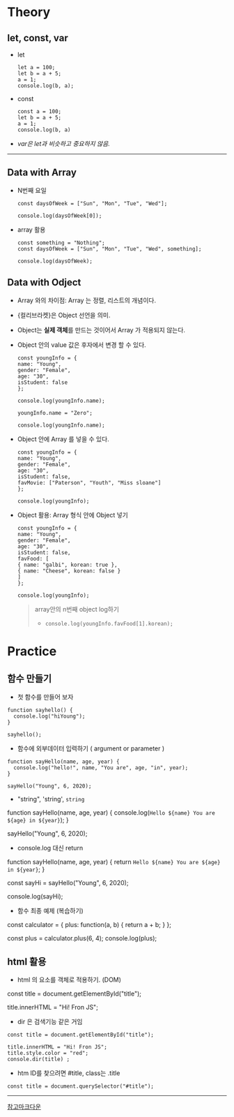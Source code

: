 # Theory

## let, const, var

- let

  ```
  let a = 100;
  let b = a + 5;
  a = 1;
  console.log(b, a);

  ```

- const

  ```
  const a = 100;
  let b = a + 5;
  a = 1;
  console.log(b, a)

  ```

- _var은 let과 비슷하고 중요하지 않음._

---

## Data with Array

- N번째 요일

  ```
  const daysOfWeek = ["Sun", "Mon", "Tue", "Wed"];

  console.log(daysOfWeek[0]);

  ```

- array 활용

  ```
  const something = "Nothing";
  const daysOfWeek = ["Sun", "Mon", "Tue", "Wed", something];

  console.log(daysOfWeek);

  ```

## Data with Odject

- Array 와의 차이점: Array 는 정렬, 리스트의 개념이다.

- {컬리브라켓}은 Object 선언을 의미.

- Object는 **실제 객체**를 만드는 것이어서 Array 가 적용되지 않는다.

- Object 안의 value 값은 후자에서 변경 할 수 있다.

  ```
  const youngInfo = {
  name: "Young",
  gender: "Female",
  age: "30",
  isStudent: false
  };

  console.log(youngInfo.name);

  youngInfo.name = "Zero";

  console.log(youngInfo.name);

  ```

- Object 안에 Array 를 넣을 수 있다.

  ```
  const youngInfo = {
  name: "Young",
  gender: "Female",
  age: "30",
  isStudent: false,
  favMovie: ["Paterson", "Youth", "Miss sloane"]
  };

  console.log(youngInfo);

  ```

- Object 활용: Array 형식 안에 Object 넣기

  ```
  const youngInfo = {
  name: "Young",
  gender: "Female",
  age: "30",
  isStudent: false,
  favFood: [
  { name: "galbi", korean: true },
  { name: "Cheese", korean: false }
  ]
  };

  console.log(youngInfo);

  ```

  > array안의 n번째 object log하기
  >
  > - `console.log(youngInfo.favFood[1].korean);`

# Practice

## 함수 만들기

- 첫 함수를 만들어 보자

```
function sayhello() {
  console.log("hiYoung");
}

sayhello();

```

- 함수에 외부데이터 입력하기 ( argument or parameter )

```
function sayHello(name, age, year) {
  console.log("hello!", name, "You are", age, "in", year);
}

sayHello("Young", 6, 2020);

```

- "string", 'string', `string`

function sayHello(name, age, year) {
console.log(`Hello ${name} You are ${age} in ${year}`);
}

sayHello("Young", 6, 2020);

- console.log 대신 return

function sayHello(name, age, year) {
return `Hello ${name} You are ${age} in ${year}`;
}

const sayHi = sayHello("Young", 6, 2020);

console.log(sayHi);

- 함수 최종 예제 (복습하기)

const calculator = {
plus: function(a, b) {
return a + b;
}
};

const plus = calculator.plus(6, 4);
console.log(plus);

## html 활용

- html 의 요소를 객체로 적용하기. (DOM)

<!-- console.log(document.getElementById); -->

const title = document.getElementById("title");

<!-- console.log(title); -->

title.innerHTML = "Hi! Fron JS";

- dir 은 검색기능 같은 거임

```
const title = document.getElementById("title");

title.innerHTML = "Hi! Fron JS";
title.style.color = "red";
console.dir(title) ;

```

- htm ID를 찾으려면 #title, class는 .title

```
const title = document.querySelector("#title");

```

---

[참고마크다운](https://markdowntohtml.com/)
